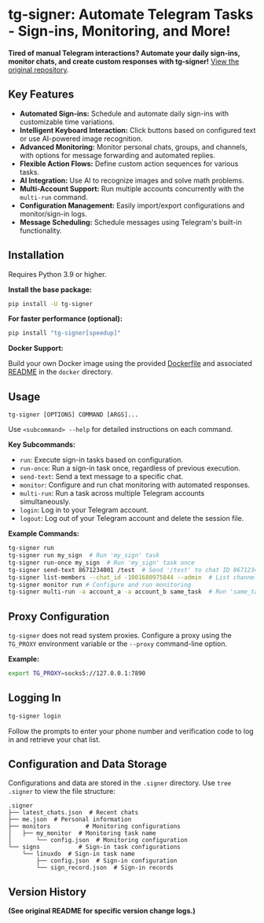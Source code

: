 # tg-signer: Automate Telegram Tasks - Sign-ins, Monitoring, and More!

**Tired of manual Telegram interactions? Automate your daily sign-ins, monitor chats, and create custom responses with tg-signer!**  [View the original repository](https://github.com/amchii/tg-signer).

## Key Features

*   **Automated Sign-ins:**  Schedule and automate daily sign-ins with customizable time variations.
*   **Intelligent Keyboard Interaction:**  Click buttons based on configured text or use AI-powered image recognition.
*   **Advanced Monitoring:**  Monitor personal chats, groups, and channels, with options for message forwarding and automated replies.
*   **Flexible Action Flows:**  Define custom action sequences for various tasks.
*   **AI Integration:** Use AI to recognize images and solve math problems.
*   **Multi-Account Support:** Run multiple accounts concurrently with the `multi-run` command.
*   **Configuration Management:** Easily import/export configurations and monitor/sign-in logs.
*   **Message Scheduling:** Schedule messages using Telegram's built-in functionality.

## Installation

Requires Python 3.9 or higher.

**Install the base package:**

```bash
pip install -U tg-signer
```

**For faster performance (optional):**

```bash
pip install "tg-signer[speedup]"
```

**Docker Support:**

Build your own Docker image using the provided [Dockerfile](./docker/Dockerfile) and associated [README](./docker/README.md) in the `docker` directory.

## Usage

```
tg-signer [OPTIONS] COMMAND [ARGS]...
```

Use `<subcommand> --help` for detailed instructions on each command.

**Key Subcommands:**

*   `run`: Execute sign-in tasks based on configuration.
*   `run-once`: Run a sign-in task once, regardless of previous execution.
*   `send-text`: Send a text message to a specific chat.
*   `monitor`: Configure and run chat monitoring with automated responses.
*   `multi-run`: Run a task across multiple Telegram accounts simultaneously.
*   `login`: Log in to your Telegram account.
*   `logout`: Log out of your Telegram account and delete the session file.

**Example Commands:**

```bash
tg-signer run
tg-signer run my_sign  # Run 'my_sign' task
tg-signer run-once my_sign  # Run 'my_sign' task once
tg-signer send-text 8671234001 /test  # Send '/test' to chat ID 8671234001
tg-signer list-members --chat_id -1001680975844 --admin  # List channel admins
tg-signer monitor run # Configure and run monitoring
tg-signer multi-run -a account_a -a account_b same_task  # Run 'same_task' for multiple accounts
```

## Proxy Configuration

`tg-signer` does not read system proxies. Configure a proxy using the `TG_PROXY` environment variable or the `--proxy` command-line option.

**Example:**

```bash
export TG_PROXY=socks5://127.0.0.1:7890
```

## Logging In

```bash
tg-signer login
```

Follow the prompts to enter your phone number and verification code to log in and retrieve your chat list.

## Configuration and Data Storage

Configurations and data are stored in the `.signer` directory.  Use `tree .signer` to view the file structure:

```
.signer
├── latest_chats.json  # Recent chats
├── me.json  # Personal information
├── monitors          # Monitoring configurations
│   ├── my_monitor  # Monitoring task name
│       └── config.json  # Monitoring configuration
└── signs           # Sign-in task configurations
    └── linuxdo  # Sign-in task name
        ├── config.json  # Sign-in configuration
        └── sign_record.json  # Sign-in records
```

## Version History

**(See original README for specific version change logs.)**